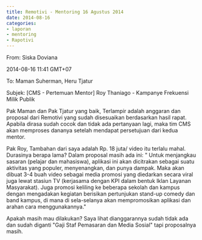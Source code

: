 ```yaml
---
title: Remotivi - Mentoring 16 Agustus 2014
date: 2014-08-16
categories:
- laporan
- mentoring
- Rapotivi
---
```


From: Siska Doviana 

2014-08-16 11:41 GMT+07 

To: Maman Suherman, Heru Tjatur 

Subjek: [CMS - Pertemuan Mentor] Roy Thaniago - Kampanye Frekuensi Milik Publik

Pak Maman dan Pak Tjatur yang baik, Terlampir adalah anggaran dan proposal dari Remotivi yang sudah disesuaikan berdasarkan hasil rapat. Apabila dirasa sudah cocok dan tidak ada pertanyaan lagi, maka tim CMS akan memproses dananya setelah mendapat persetujuan dari kedua mentor.

Pak Roy, Tambahan dari saya adalah Rp. 18 juta/ video itu terlalu mahal. Durasinya berapa lama? Dalam proposal masih ada ini: " Untuk menjangkau sasaran (pelajar dan mahasiswa), aplikasi ini akan dicitrakan sebagai suatu aktivitas yang populer, menyenangkan, dan punya dampak. Maka akan dibuat 3-4 buah video sebagai media promosi yang diedarkan secara viral juga lewat stasiun TV (kerjasama dengan KPI dalam bentuk Iklan Layanan Masyarakat). Juga promosi keliling ke beberapa sekolah dan kampus dengan mengadakan kegiatan berisikan pertunjukan stand-up comedy dan band kampus, di mana di sela-selanya akan mempromosikan aplikasi dan arahan cara menggunakannya."

Apakah masih mau dilakukan? Saya lihat dianggarannya sudah tidak ada dan sudah diganti "Gaji Staf Pemasaran dan Media Sosial" tapi proposalnya masih.
